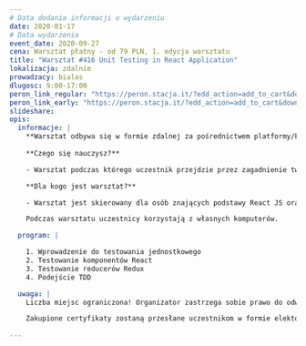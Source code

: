 ```yaml
---
# Data dodania informacji o wydarzeniu
date: 2020-01-17
# Data wydarzenia
event_date: 2020-09-27
cena: Warsztat płatny - od 79 PLN, 1. edycja warsztatu
title: "Warsztat #416 Unit Testing in React Application"
lokalizacja: zdalnie
prowadzacy: bialas
dlugosc: 9:00-17:00
peron_link_regular: "https://peron.stacja.it/?edd_action=add_to_cart&download_id=2510&edd_options[price_id]=1"
peron_link_early: "https://peron.stacja.it/?edd_action=add_to_cart&download_id=2510&edd_options[price_id]=2"
slideshare:
opis:
  informacje: |
    **Warsztat odbywa się w formie zdalnej za pośrednictwem platformy/komunikatora online, z wykorzystaniem dźwięku, obrazu z kamery, udostępniania ekranu komputera prowadzącego i uczestników.** 
     
    **Czego się nauczysz?**

    - Warsztat podczas którego uczestnik przejdzie przez zagadnienie tworzenia testów jednostkowych w aplikacjach opartych o ekosystem React / Redux. Warsztat będzie się składał z kilku modułów praktycznych, poprzedzonych przygotowaniem teoretycznym a zakończonym omówieniem idealnego rozwiązania.

    **Dla kogo jest warsztat?**

    - Warsztat jest skierowany dla osób znających podstawy React JS oraz ES6, chcących poznać techniki testowania jednostkowego w aplikacjach opartych o React / Redux.

    Podczas warsztatu uczestnicy korzystają z własnych komputerów.

  program: |

    1. Wprowadzenie do testowania jednostkowego
    2. Testowanie komponentów React
    3. Testowanie reducerów Redux
    4. Podejście TDD

  uwaga: |
    Liczba miejsc ograniczona! Organizator zastrzega sobie prawo do odwołania wydarzenia w przypadku niezgłoszenia się minimalnej liczby uczestników.

    Zakupione certyfikaty zostaną przesłane uczestnikom w formie elektoronicznej po warsztacie oraz za pośrednictwem firmy kurierskiej w momencie poprawy sytuacji wywołanej epidemią koronawirusa. 
    
---
```

